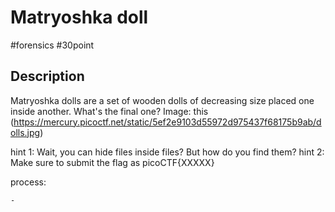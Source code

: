 # Matryoshka doll
#forensics #30point

## Description

Matryoshka dolls are a set of wooden dolls of decreasing size placed one inside another.
What's the final one? Image: this (https://mercury.picoctf.net/static/5ef2e9103d55972d975437f68175b9ab/dolls.jpg)


hint 1: Wait, you can hide files inside files? But how do you find them?
hint 2: Make sure to submit the flag as picoCTF{XXXXX}

process:

    - 
